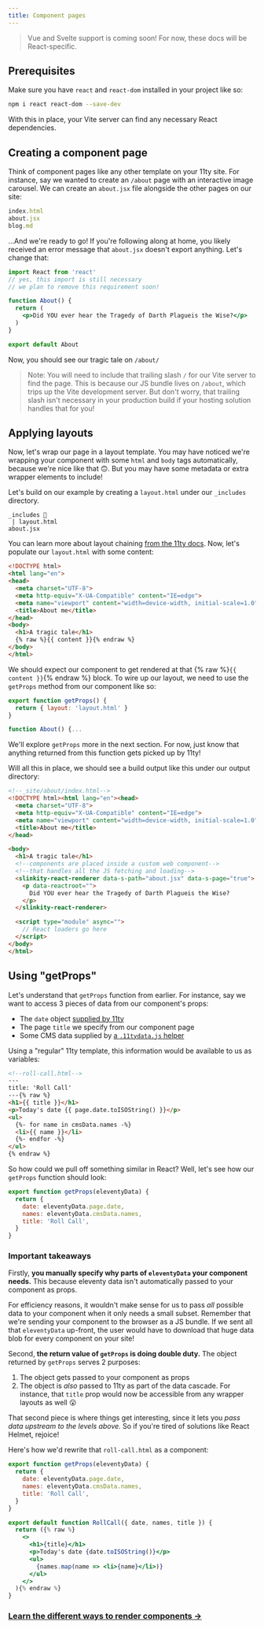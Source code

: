 ```yaml
---
title: Component pages
---
```


> Vue and Svelte support is coming soon! For now, these docs will be React-specific.

## Prerequisites

Make sure you have `react` and `react-dom` installed in your project like so:

```bash
npm i react react-dom --save-dev
```

With this in place, your Vite server can find any necessary React dependencies.

## Creating a component page

Think of component pages like any other template on your 11ty site. For instance, say we wanted to create an `/about` page with an interactive image carousel. We can create an `about.jsx` file alongside the other pages on our site:

```jsx
index.html
about.jsx
blog.md
```

...And we're ready to go! If you're following along at home, you likely received an error message that `about.jsx` doesn't export anything. Let's change that:

```jsx
import React from 'react'
// yes, this import is still necessary
// we plan to remove this requirement soon!

function About() {
  return (
    <p>Did YOU ever hear the Tragedy of Darth Plagueis the Wise?</p>
  )
}

export default About
```

Now, you should see our tragic tale on `/about/`

> Note: You will need to include that trailing slash `/` for our Vite server to find the page. This is because our JS bundle lives on `/about`, which trips up the Vite development server. But don't worry, that trailing slash isn't necessary in your production build if your hosting solution handles that for you!

## Applying layouts

Now, let's wrap our page in a layout template. You may have noticed we're wrapping your component with some `html` and `body` tags automatically, because we're nice like that 🙃. But you may have some metadata or extra wrapper elements to include!

Let's build on our example by creating a `layout.html` under our `_includes` directory.

```
_includes 📁
 | layout.html
about.jsx
```

You can learn more about layout chaining [from the 11ty docs](https://www.11ty.dev/docs/layouts/). Now, let's populate our `layout.html` with some content:

```html
<!DOCTYPE html>
<html lang="en">
<head>
  <meta charset="UTF-8">
  <meta http-equiv="X-UA-Compatible" content="IE=edge">
  <meta name="viewport" content="width=device-width, initial-scale=1.0">
  <title>About me</title>
</head>
<body>
  <h1>A tragic tale</h1>
  {% raw %}{{ content }}{% endraw %}
</body>
</html>
```

We should expect our component to get rendered at that {% raw %}`{{ content }}`{% endraw %} block. To wire up our layout, we need to use the `getProps` method from our component like so:

```jsx
export function getProps() {
  return { layout: 'layout.html' }
}

function About() {...
```

We'll explore `getProps` more in the next section. For now, just know that anything returned from this function gets picked up by 11ty!

Will all this in place, we should see a build output like this under our output directory:

```html
<!--_site/about/index.html-->
<!DOCTYPE html><html lang="en"><head>
  <meta charset="UTF-8">
  <meta http-equiv="X-UA-Compatible" content="IE=edge">
  <meta name="viewport" content="width=device-width, initial-scale=1.0">
  <title>About me</title>
</head>

<body>
  <h1>A tragic tale</h1>
  <!--components are placed inside a custom web component-->
  <!--that handles all the JS fetching and loading-->
  <slinkity-react-renderer data-s-path="about.jsx" data-s-page="true">
    <p data-reactroot="">
      Did YOU ever hear the Tragedy of Darth Plagueis the Wise?
    </p>
  </slinkity-react-renderer>

  <script type="module" async="">
    // React loaders go here
  </script>
</body>
</html>
```

## Using "getProps"

Let's understand that `getProps` function from earlier. For instance, say we want to access 3 pieces of data from our component's props:
- The `date` object [supplied by 11ty](https://www.11ty.dev/docs/data-eleventy-supplied/)
- The page `title` we specify from our component page
- Some CMS data supplied by [a `.11tydata.js` helper](https://www.11ty.dev/docs/data-template-dir/)

Using a "regular" 11ty template, this information would be available to us as variables:

```html
<!--roll-call.html-->
---
title: 'Roll Call'
---{% raw %}
<h1>{{ title }}</h1>
<p>Today's date {{ page.date.toISOString() }}</p>
<ul>
  {%- for name in cmsData.names -%}
  <li>{{ name }}</li>
  {%- endfor -%}
</ul>
{% endraw %}
```

So how could we pull off something similar in React? Well, let's see how our `getProps` function should look:

```jsx
export function getProps(eleventyData) {
  return {
    date: eleventyData.page.date,
    names: eleventyData.cmsData.names,
    title: 'Roll Call',
  }
}
```

### Important takeaways

Firstly, **you manually specify why parts of `eleventyData` your component needs.** This because eleventy data isn't automatically passed to your component as props.

For efficiency reasons, it wouldn't make sense for us to pass _all_ possible data to your component when it only needs a small subset. Remember that we're sending your component to the browser as a JS bundle. If we sent all that `eleventyData` up-front, the user would have to download that huge data blob for every component on your site!

Second, **the return value of `getProps` is doing double duty.** The object returned by `getProps` serves 2 purposes:
1. The object gets passed to your component as props
2. The object is _also_ passed to 11ty as part of the data cascade. For instance, that `title` prop would now be accessible from any wrapper layouts as well 😮

That second piece is where things get interesting, since it lets you _pass data upstream to the levels above._ So if you're tired of solutions like React Helmet, rejoice!

Here's how we'd rewrite that `roll-call.html` as a component:

```jsx
export function getProps(eleventyData) {
  return {
    date: eleventyData.page.date,
    names: eleventyData.cmsData.names,
    title: 'Roll Call',
  }
}

export default function RollCall({ date, names, title }) {
  return ({% raw %}
    <>
      <h1>{title}</h1>
      <p>Today's date {date.toISOString()}</p>
      <ul>
        {names.map(name => <li>{name}</li>)}
      </ul>
    </>
  ){% endraw %}
}
```

### [Learn the different ways to render components →](/docs/rendering-eager-lazy-static/)